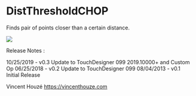 DistThresholdCHOP
=================

Finds pair of points closer than a certain distance.

<img src="https://github.com/vinz9/DistThresholdCHOP/blob/master/distThresholdChop.jpg">

Release Notes :

10/25/2019 - v0.3 Update to TouchDesigner 099 2019.10000+ and Custom Op
06/25/2018 - v0.2 Update to TouchDesigner 099
08/04/2013 - v0.1 Initial Release


Vincent Houzé
https://vincenthouze.com